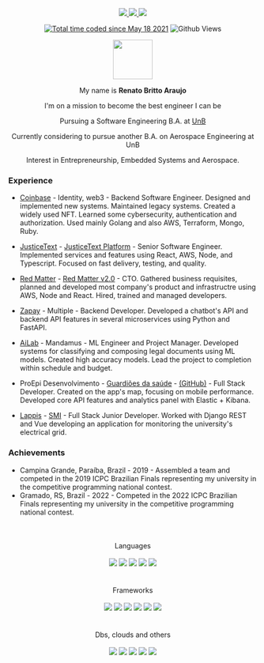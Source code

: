 <div align="center">

<!-- Linkedin -->
<a href="https://www.linkedin.com/in/renato-britto-araujo/">
  <img src="https://img.shields.io/badge/linkedin-%230077B5.svg?&style=for-the-badge&logo=linkedin&logoColor=white">
</a>
<!-- Reddit -->
<!-- <a href="https://www.reddit.com/user/RenatoBritto">
  <img src="https://img.shields.io/badge/reddit-%23FF4500.svg?&style=for-the-badge&logo=reddit&logoColor=white">
</a> -->
<!-- GitLab -->
<a href="https://gitlab.com/renatobrittoaraujo">
  <img src="https://img.shields.io/badge/gitlab-%23330f63.svg?&style=for-the-badge&logo=gitlab&logoColor=white">
</a>
<a href="mailto:renatobritto@protonmail.com">
  <img src="https://img.shields.io/badge/protonmail-8B89CC?&style=for-the-badge&logo=protonmail&logoColor=white">
</a><br/>

<a href="https://wakatime.com/@d1fcfe52-2cf5-4029-84a2-0e33e9f290a7"><img src="https://wakatime.com/badge/user/d1fcfe52-2cf5-4029-84a2-0e33e9f290a7.svg" alt="Total time coded since May 18 2021" /></a>
![Github Views](https://komarev.com/ghpvc/?username=renatobrittoaraujo&color=red)
<br/>
  
<!-- 
[![Anurag's GitHub stats](https://github-readme-stats.vercel.app/api?username=renatobrittoaraujo)](https://github.com/renatobrittoaraujo/github-readme-stats)
 -->
  
<img src="https://cultofthepartyparrot.com/flags/hd/brazilparrot.gif" height="80"><br/>

My name is **Renato Britto Araujo**

I'm on a mission to become the best engineer I can be
 
Pursuing a Software Engineering B.A. at <a href="https://en.wikipedia.org/wiki/University_of_Bras%C3%ADlia">UnB</a>

Currently considering to pursue another B.A. on Aerospace Engineering at UnB
  
 <!--
Here you can read my [resume](https://www.linkedin.com/in/renato-britto-araujo/detail/overlay-view/urn:li:fsd_profileTreasuryMedia:(ACoAACg6CRUBmqu8F8P9l0QsCBs9L72rpE_U_P8,1609959810589)/) or visit [my website](https://www.renatobritto.com)
 -->
Interest in Entrepreneurship, Embedded Systems and Aerospace.
</div>

### Experience

- [Coinbase](https://www.coinbase.com/) - Identity, web3 - Backend Software Engineer. Designed and implemented new systems. Maintained legacy systems. Created a widely used NFT. Learned some cybersecurity, authentication and authorization. Used mainly Golang and also AWS, Terraform, Mongo, Ruby.

- [JusticeText](justicetext.com) - [JusticeText Platform](https://platform.justicetext.com/) - Senior Software Engineer. Implemented services and features using React, AWS, Node, and Typescript. Focused on fast delivery, testing, and quality.

- [Red Matter](redmatterapp.com) - [Red Matter v2.0](http://beta.redmatterapp.com/) - CTO. Gathered business requisites, planned and developed most company's product and infrastructre using AWS, Node and React. Hired, trained and managed developers.

- [Zapay](https://usezapay.com.br/) - Multiple - Backend Developer. Developed a chatbot's API and backend API features in several microservices using Python and FastAPI.

- [AiLab](https://ailab.unb.br/) - Mandamus - ML Engineer and Project Manager. Developed systems for classifying and composing legal documents using ML models. Created high accuracy models. Lead the project to completion within schedule and budget.

- ProEpi Desenvolvimento - [Guardiões da saúde](https://play.google.com/store/apps/details?id=com.guardioesapp&hl=pt_BR) - [(GitHub)](https://github.com/proepidesenvolvimento/guardioes-api) - Full Stack Developer. Created on the app's map, focusing on mobile performance. Developed core API features and  analytics panel with Elastic + Kibana.

- [Lappis](https://lappis.rocks/) - [SMI](https://gitlab.com/lappis-unb/projects/SMI) - Full Stack Junior Developer. Worked with Django REST and Vue developing an application for monitoring the university's electrical grid.

### Achievements

- Campina Grande, Paraíba, Brazil - 2019 - Assembled a team and competed in the 2019 ICPC Brazilian Finals representing my university in the competitive programming national contest.
- Gramado, RS, Brazil - 2022 - Competed in the 2022 ICPC Brazilian Finals representing my university in the competitive programming national contest.

<br/>
<div align="center" style="margin-top:20px">
Languages<br/><br/>
<img src="https://img.shields.io/badge/go-%2300ADD8.svg?style=for-the-badge&logo=go&logoColor=white"/>
<img src="https://img.shields.io/badge/c%20-%2300599C.svg?&style=for-the-badge&logo=c&logoColor=white"/>
<img src="https://img.shields.io/badge/c++-%2300599C.svg?style=for-the-badge&logo=c%2B%2B&logoColor=white"/>
<img src="https://img.shields.io/badge/typescript-%23007ACC.svg?style=for-the-badge&logo=typescript&logoColor=white"/>
<img src="https://img.shields.io/badge/ruby-%23CC342D.svg?style=for-the-badge&logo=ruby&logoColor=white"/>
</div><br/>

<div align="center" style="margin-top:20px">
Frameworks<br/><br/>
<img src="https://img.shields.io/badge/node.js%20-%2343853D.svg?&style=for-the-badge&logo=node.js&logoColor=white"/>
<img src="https://img.shields.io/badge/react%20-%2320232a.svg?&style=for-the-badge&logo=react&logoColor=%2361DAFB"/>
<img src="https://img.shields.io/badge/react_native%20-%2320232a.svg?&style=for-the-badge&logo=react&logoColor=%2361DAFB"/>
<img src="https://img.shields.io/badge/nestjs-%23E0234E.svg?style=for-the-badge&logo=nestjs&logoColor=white"/>
<img src="https://img.shields.io/badge/rails-%23CC0000.svg?style=for-the-badge&logo=ruby-on-rails&logoColor=white"/>
<img src="https://img.shields.io/badge/vuejs-%2335495e.svg?style=for-the-badge&logo=vuedotjs&logoColor=%234FC08D"/>
</div><br/>
  
<div align="center" style="margin-top:20px">
Dbs, clouds and others<br/><br/>
<img src="https://img.shields.io/badge/AWS-%23FF9900.svg?style=for-the-badge&logo=amazon-aws&logoColor=white"/>
<img src="https://img.shields.io/badge/TensorFlow-%23FF6F00.svg?style=for-the-badge&logo=TensorFlow&logoColor=white"/>
<img src="https://img.shields.io/badge/postgres-%23316192.svg?&style=for-the-badge&logo=postgresql&logoColor=white"/>
<img src="https://img.shields.io/badge/redux-%23593d88.svg?style=for-the-badge&logo=redux&logoColor=white"/>
<img src="https://img.shields.io/badge/MongoDB-%234ea94b.svg?style=for-the-badge&logo=mongodb&logoColor=white"/>
</div>
